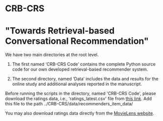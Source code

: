# CRB-CRS
# "Towards Retrieval-based Conversational Recommendation"

We have two main directories at the root level. 

1. The first named ‘CRB-CRS Code’ contains the complete Python source code for our own developed retrieval-based recommender system. 

2. The second directory, named ‘Data’ includes the data and results for the online study and additional analyses reported in the manuscript.




Before running the scripts in the directory, named 'CRB-CRS Code', please download the ratings data, i.e., 'ratings_latest.csv' file from [this link](https://drive.google.com/drive/folders/1VIDW7gSt7o9tllGTbbA4LnBRUgnlOPUh). Add this file to the path ../CRB-CRS/data/recommenders_item_data/



You may also download ratings data directly from the [MovieLens website](https://grouplens.org/datasets/movielens/25m/).
